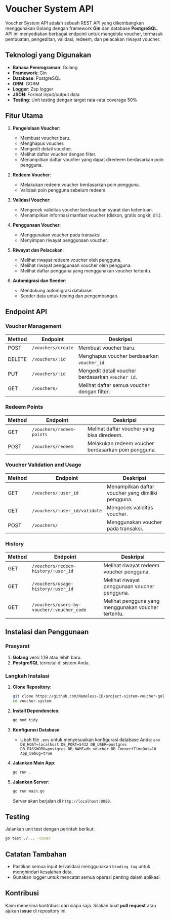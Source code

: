 # Voucher System API

Voucher System API adalah sebuah REST API yang dikembangkan menggunakan Golang dengan framework **Gin** dan database **PostgreSQL**. API ini menyediakan berbagai endpoint untuk mengelola voucher, termasuk pembuatan, pengeditan, validasi, redeem, dan pelacakan riwayat voucher.

## Teknologi yang Digunakan

- **Bahasa Pemrograman**: Golang
- **Framework**: Gin
- **Database**: PostgreSQL
- **ORM**: GORM
- **Logger**: Zap logger
- **JSON**: Format input/output data
- **Testing**: Unit testing dengan target rata-rata coverage 50%

## Fitur Utama

1. **Pengelolaan Voucher**:

   - Membuat voucher baru.
   - Menghapus voucher.
   - Mengedit detail voucher.
   - Melihat daftar voucher dengan filter.
   - Menampilkan daftar voucher yang dapat diredeem berdasarkan poin pengguna.

2. **Redeem Voucher**:

   - Melakukan redeem voucher berdasarkan poin pengguna.
   - Validasi poin pengguna sebelum redeem.

3. **Validasi Voucher**:

   - Mengecek validitas voucher berdasarkan syarat dan ketentuan.
   - Menampilkan informasi manfaat voucher (diskon, gratis ongkir, dll.).

4. **Penggunaan Voucher**:

   - Menggunakan voucher pada transaksi.
   - Menyimpan riwayat penggunaan voucher.

5. **Riwayat dan Pelacakan**:

   - Melihat riwayat redeem voucher oleh pengguna.
   - Melihat riwayat penggunaan voucher oleh pengguna.
   - Melihat daftar pengguna yang menggunakan voucher tertentu.

6. **Automigrasi dan Seeder**:
   - Mendukung automigrasi database.
   - Seeder data untuk testing dan pengembangan.

## Endpoint API

### Voucher Management

| Method | Endpoint           | Deskripsi                                         |
| ------ | ------------------ | ------------------------------------------------- |
| POST   | `/vouchers/create` | Membuat voucher baru.                             |
| DELETE | `/vouchers/:id`    | Menghapus voucher berdasarkan `voucher_id`.       |
| PUT    | `/vouchers/:id`    | Mengedit detail voucher berdasarkan `voucher_id`. |
| GET    | `/vouchers/`       | Melihat daftar semua voucher dengan filter.       |

### Redeem Points

| Method | Endpoint                  | Deskripsi                                           |
| ------ | ------------------------- | --------------------------------------------------- |
| GET    | `/vouchers/redeem-points` | Melihat daftar voucher yang bisa diredeem.          |
| POST   | `/vouchers/redeem`        | Melakukan redeem voucher berdasarkan poin pengguna. |

### Voucher Validation and Usage

| Method | Endpoint                      | Deskripsi                                          |
| ------ | ----------------------------- | -------------------------------------------------- |
| GET    | `/vouchers/:user_id`          | Menampilkan daftar voucher yang dimiliki pengguna. |
| GET    | `/vouchers/:user_id/validate` | Mengecek validitas voucher.                        |
| POST   | `/vouchers/`                  | Menggunakan voucher pada transaksi.                |

### History

| Method | Endpoint                                   | Deskripsi                                           |
| ------ | ------------------------------------------ | --------------------------------------------------- |
| GET    | `/vouchers/redeem-history/:user_id`        | Melihat riwayat redeem voucher pengguna.            |
| GET    | `/vouchers/usage-history/:user_id`         | Melihat riwayat penggunaan voucher pengguna.        |
| GET    | `/vouchers/users-by-voucher/:voucher_code` | Melihat pengguna yang menggunakan voucher tertentu. |

## Instalasi dan Penggunaan

### Prasyarat

1. **Golang** versi 1.19 atau lebih baru.
2. **PostgreSQL** terinstal di sistem Anda.

### Langkah Instalasi

1. **Clone Repository**:

   ```bash
   git clone https://github.com/Nameless-ID/project-sistem-voucher-golang-homework-team4
   cd voucher-system
   ```

2. **Install Dependencies**:

   ```bash
   go mod tidy
   ```

3. **Konfigurasi Database**:

   - Ubah file `.env` untuk menyesuaikan konfigurasi database Anda:
     `env
    DB_HOST=localhost
    DB_PORT=5432
    DB_USER=postgres
    DB_PASSWORD=postgres
    DB_NAME=db_voucher
    DB_ConnectTimeOut=10
    App_Debug=true
     `

4. **Jalankan Main App**:

   ```bash
   go run .
   ```

5. **Jalankan Server**:

   ```bash
   go run main.go
   ```

   Server akan berjalan di `http://localhost:8080`.

## Testing

Jalankan unit test dengan perintah berikut:

```bash
go test ./... -cover
```

## Catatan Tambahan

- Pastikan semua input tervalidasi menggunakan `binding tag` untuk menghindari kesalahan data.
- Gunakan logger untuk mencatat semua operasi penting dalam aplikasi.

## Kontribusi

Kami menerima kontribusi dari siapa saja. Silakan buat **pull request** atau ajukan **issue** di repository ini.
